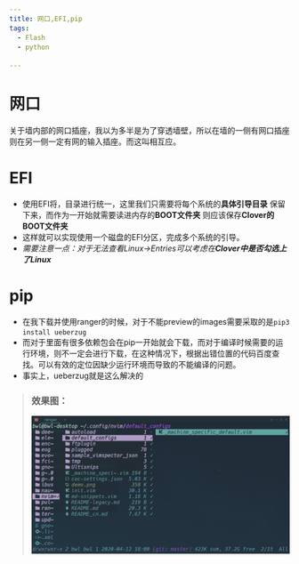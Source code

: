 ```yaml
---
title: 网口,EFI,pip
tags:
  - Flash
  - python

---
```


# 网口
关于墙内部的网口插座，我以为多半是为了穿透墙壁，所以在墙的一侧有网口插座则在另一侧一定有网的输入插座。而这叫相互应。

# EFI
- 使用EFI将，目录进行统一，这里我们只需要将每个系统的**具体引导目录** 保留下来，而作为一开始就需要读进内存的**BOOT文件夹** 则应该保存**Clover的BOOT文件夹** 
- 这样就可以实现使用一个磁盘的EFI分区，完成多个系统的引导。
- *需要注意一点：对于无法查看Linux->Entries可以考虑在**Clover中是否勾选上了Linux***  

# pip
- 在我下载并使用ranger的时候，对于不能preview的images需要采取的是`pip3 install ueberzug`
- 而对于里面有很多依赖包会在pip一开始就会下载，而对于编译时候需要的运行环境，则不一定会进行下载，在这种情况下，根据出错位置的代码百度查找。可以有效的定位因缺少运行环境而导致的不能编译的问题。
- 事实上，ueberzug就是这么解决的
> ### 效果图：
> ![ueberzug](../assets/image/2020-04-12-1.gif) 

